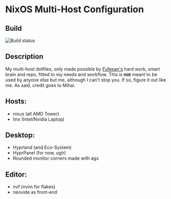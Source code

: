 # NixOS Multi-Host Configuration

## Build

![Build status](https://github.com/h0useofdupree/dotfiles/actions/workflows/nix-flake-check.yml/badge.svg)

## Description

My multi-host dotfiles, only made possible by
[Fufexan's](https://github.com/fufexan/fufexan) hard work, smart brain and repo,
fitted to my needs and workflow. This is **not** meant to be used by anyone else
but me, although I can't stop you. If so, figure it out like me. As said, credit
goes to Mihai.

## Hosts:

- nixus (all AMD Tower)
- linx (Intel/Nvidia Laptop)

## Desktop:

- Hyprland (and Eco-System)
- HyprPanel (for now, ugh)
- Rounded monitor corners made with ags

## Editor:

- nvf (nvim for flakes)
- neovide as front-end
